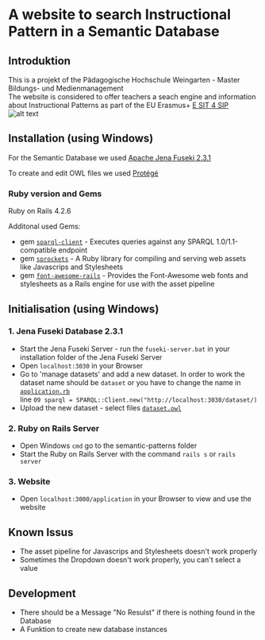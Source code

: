 # A website to search Instructional Pattern in a Semantic Database

## Introduktion
This is a projekt of the Pädagogische Hochschule Weingarten - Master Bildungs- und Medienmanagement  
The website is considered to offer teachers a seach engine and information about Instructional Patterns as part of the EU Erasmus+ [E SIT 4 SIP](http://www.esit4sip.eu/Background.html)  
![alt text](http://www.ph-weingarten.de/grafiken/logo-paedagogische-hochschule-weingarten.gif "Logo PH-Weingarten") 

## Installation (using Windows)

For the Semantic Database we used [Apache Jena Fuseki 2.3.1](https://jena.apache.org/documentation/fuseki2/)

To create and edit OWL files we used [Protégé](http://protege.stanford.edu/products.php#desktop-protege)

### Ruby version and Gems
Ruby on Rails 4.2.6

Additonal used Gems:

- gem [`sparql-client`](https://github.com/ruby-rdf/sparql-client) - Executes queries against any SPARQL 1.0/1.1-compatible endpoint  
- gem [`sprockets`](https://github.com/rails/sprockets) - A Ruby library for compiling and serving web assets like Javascrips and Stylesheets  
- gem [`font-awesome-rails`](https://github.com/rails/sprockets) - Provides the Font-Awesome web fonts and stylesheets as a Rails engine for use with the asset pipeline

## Initialisation (using Windows)

### 1. Jena Fuseki Database 2.3.1
* Start the Jena Fuseki Server - run the `fuseki-server.bat` in your installation folder of the Jena Fuseki Server
* Open `localhost:3030` in your Browser
* Go to 'manage datasets' and add a new dataset. In order to work the dataset name should be `dataset` or you have to change the name in [`application.rb`](../app/controllers/appliaction_controller.rb)  
line `09 sparql = SPARQL::Client.new("http://localhost:3030/dataset/)`
* Upload the new dataset - select files [`dataset.owl`](../dataset.owl)

### 2. Ruby on Rails Server
* Open Windows `cmd` go to the semantic-patterns folder 
* Start the Ruby on Rails Server with the command `rails s` or `rails server`

### 3. Website
* Open `localhost:3000/application` in your Browser to view and use the website 

## Known Issus 
* The asset pipeline for Javascrips and Stylesheets doesn't work properly
* Sometimes the Dropdown doesn't work properly, you can't select a value 

## Development 
* There should be a Message "No Resulst" if there is nothing found in the Database
* A Funktion to create new database instances

